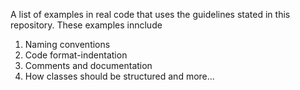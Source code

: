 A list of examples in real code that uses the guidelines stated in this repository.
These examples innclude
1. Naming conventions 
2. Code format-indentation
3. Comments and documentation
4. How classes should be structured
and more...
